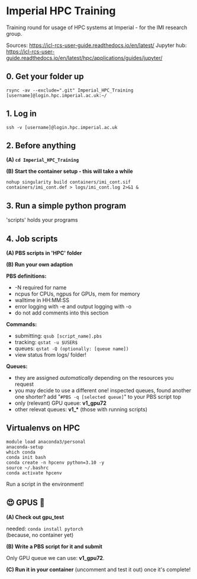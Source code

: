 # Imperial HPC Training
Training round for usage of HPC systems at Imperial - for the IMI research group.

Sources:
https://icl-rcs-user-guide.readthedocs.io/en/latest/
Jupyter hub: https://icl-rcs-user-guide.readthedocs.io/en/latest/hpc/applications/guides/jupyter/

## 0. Get your folder up
```
rsync -av --exclude=".git" Imperial_HPC_Training [username]@login.hpc.imperial.ac.uk:~/
```

## 1. Log in
```
ssh -v [username]@login.hpc.imperial.ac.uk
```

## 2. Before anything

**(A) ```cd Imperial_HPC_Training```**

**(B) Start the container setup - this will take a while**
```
nohup singularity build containers/imi_cont.sif containers/imi_cont.def > logs/imi_cont.log 2>&1 &
```

## 3. Run a simple python program
'scripts' holds your programs

## 4. Job scripts

**(A) PBS scripts in 'HPC' folder**
   
**(B) Run your own adaption**

**PBS definitions:**
- -N required for name
- ncpus for CPUs, ngpus for GPUs, mem for memory
- walltime in HH:MM:SS
- error logging with -e and output logging with -o
- do not add comments into this section

**Commands:**
- submitting:   ```qsub [script_name].pbs```
- tracking:     ```qstat -u $USER$```
- queues:       ```qstat -Q (optionally: [queue name])```
- view status from logs/ folder!

**Queues:**
- they are assigned _automatically_ depending on the resources you request
- you may decide to use a different one! inspected queues, found another one shorter? add "```#PBS -q [selected queue]```" to your PBS script top
- only (relevant) GPU queue: **v1_gpu72**
- other relevat queues: **v1_\*** (those with running scripts)

## Virtualenvs on HPC

```
module load anaconda3/personal
anaconda-setup
which conda
conda init bash
conda create -n hpcenv python=3.10 -y
source ~/.bashrc
conda activate hpcenv
```

Run a script in the environment!

## 😍 GPUS 🤑

**(A) Check out gpu_test**

needed: ```conda install pytorch```  
(because, no container yet)

**(B) Write a PBS script for it and submit**

Only GPU queue we can use: **v1_gpu72**.

**(C) Run it in your container** (uncomment and test it out) once it's complete!
